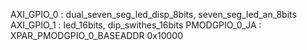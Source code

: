 AXI_GPIO_0 : dual_seven_seg_led_disp_8bits, seven_seg_led_an_8bits
AXI_GPIO_1 : led_16bits, dip_swithes_16bits
PMODGPIO_0_JA : XPAR_PMODGPIO_0_BASEADDR 0x10000